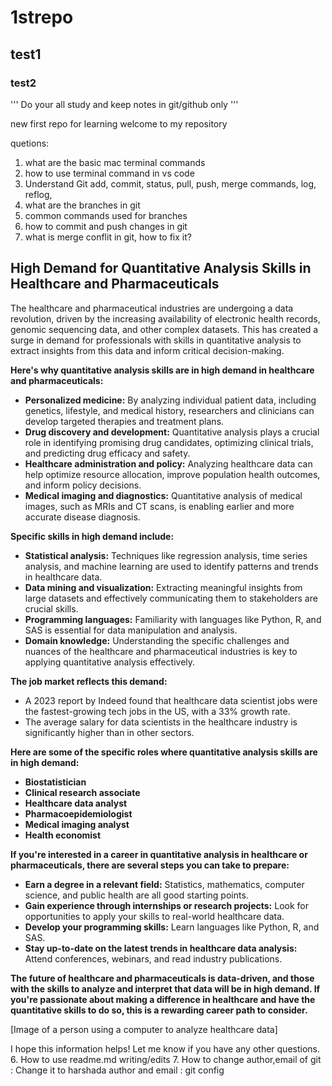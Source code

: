 # 1strepo

## test1

### test2

'''
Do your all study and keep notes in git/github only
'''

new first repo for learning
welcome to my repository

quetions:
1. what are the basic mac terminal commands
2. how to use terminal command in vs code
3. Understand Git add, commit, status, pull, push, merge commands, log, reflog,
4. what are the branches in git
5. common commands used for branches
6. how to commit and push changes in git
7. what is merge conflit in git, how to fix it?




## High Demand for Quantitative Analysis Skills in Healthcare and Pharmaceuticals

The healthcare and pharmaceutical industries are undergoing a data revolution, driven by the increasing availability of electronic health records, genomic sequencing data, and other complex datasets. This has created a surge in demand for professionals with skills in quantitative analysis to extract insights from this data and inform critical decision-making.

**Here's why quantitative analysis skills are in high demand in healthcare and pharmaceuticals:**

- **Personalized medicine:** By analyzing individual patient data, including genetics, lifestyle, and medical history, researchers and clinicians can develop targeted therapies and treatment plans.
- **Drug discovery and development:** Quantitative analysis plays a crucial role in identifying promising drug candidates, optimizing clinical trials, and predicting drug efficacy and safety.
- **Healthcare administration and policy:** Analyzing healthcare data can help optimize resource allocation, improve population health outcomes, and inform policy decisions.
- **Medical imaging and diagnostics:** Quantitative analysis of medical images, such as MRIs and CT scans, is enabling earlier and more accurate disease diagnosis.

**Specific skills in high demand include:**

- **Statistical analysis:** Techniques like regression analysis, time series analysis, and machine learning are used to identify patterns and trends in healthcare data.
- **Data mining and visualization:** Extracting meaningful insights from large datasets and effectively communicating them to stakeholders are crucial skills.
- **Programming languages:** Familiarity with languages like Python, R, and SAS is essential for data manipulation and analysis.
- **Domain knowledge:** Understanding the specific challenges and nuances of the healthcare and pharmaceutical industries is key to applying quantitative analysis effectively.

**The job market reflects this demand:**

- A 2023 report by Indeed found that healthcare data scientist jobs were the fastest-growing tech jobs in the US, with a 33% growth rate.
- The average salary for data scientists in the healthcare industry is significantly higher than in other sectors.

**Here are some of the specific roles where quantitative analysis skills are in high demand:**

- **Biostatistician**
- **Clinical research associate**
- **Healthcare data analyst**
- **Pharmacoepidemiologist**
- **Medical imaging analyst**
- **Health economist**

**If you're interested in a career in quantitative analysis in healthcare or pharmaceuticals, there are several steps you can take to prepare:**

- **Earn a degree in a relevant field:** Statistics, mathematics, computer science, and public health are all good starting points.
- **Gain experience through internships or research projects:** Look for opportunities to apply your skills to real-world healthcare data.
- **Develop your programming skills:** Learn languages like Python, R, and SAS.
- **Stay up-to-date on the latest trends in healthcare data analysis:** Attend conferences, webinars, and read industry publications.

**The future of healthcare and pharmaceuticals is data-driven, and those with the skills to analyze and interpret that data will be in high demand. If you're passionate about making a difference in healthcare and have the quantitative skills to do so, this is a rewarding career path to consider.**

[Image of a person using a computer to analyze healthcare data]

I hope this information helps! Let me know if you have any other questions. 6. How to use readme.md writing/edits 7. How to change author,email of git : Change it to harshada author and email : git config
